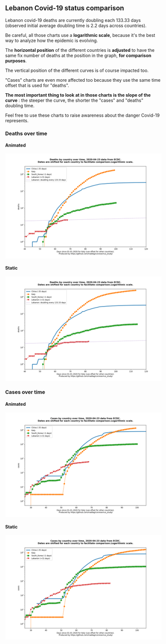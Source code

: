 ## Lebanon Covid-19 status comparison 

Lebanon covid-19 deaths are currently doubling each 133.33 days (observed initial average doubling time is 2.2 days across countries).



Be careful, all those charts use a **logarithmic scale**, because it's the best way to analyze how the epidemic is evolving.
 
The **horizontal position** of the different countries is **adjusted** to have the same fix number of deaths at the position in the graph, **for comparison purposes**.

The vertical position of the different curves is of course impacted too.

"Cases" charts are even more affected too because they use the same time offset that is used for "deaths".

**The most important thing to look at in those charts is the slope of the curve** : the steeper the curve, the shorter the "cases" and "deaths" doubling time.

Feel free to use these charts to raise awareness about the danger Covid-19 represents. 


 
### Deaths over time
 
#### Animated
![Lebanon covid-19 deaths animated chart](https://raw.githubusercontent.com/madlag/coronavirus_study/master/notebooks/graphs/2020-04-23/countries/Lebanon/2020-04-23_Lebanon_deaths.gif "Lebanon covid-19 deaths animated chart")   
 
#### Static
![Lebanon covid-19 deaths static chart](https://raw.githubusercontent.com/madlag/coronavirus_study/master/notebooks/graphs/2020-04-23/countries/Lebanon/2020-04-23_Lebanon_deaths.png "Lebanon covid-19 deaths static chart")   

 
### Cases over time
 
#### Animated
![Lebanon covid-19 cases animated chart](https://raw.githubusercontent.com/madlag/coronavirus_study/master/notebooks/graphs/2020-04-23/countries/Lebanon/2020-04-23_Lebanon_cases.gif "Lebanon covid-19 cases animated chart")   
 
#### Static
![Lebanon covid-19 cases static chart](https://raw.githubusercontent.com/madlag/coronavirus_study/master/notebooks/graphs/2020-04-23/countries/Lebanon/2020-04-23_Lebanon_cases.png "Lebanon covid-19 cases static chart")   

